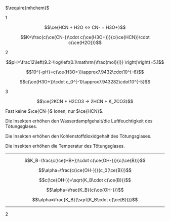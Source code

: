 $\require{mhchem}$

1

$$\ce{HCN + H2O <=> CN- + H3O+}$$

$$K=\frac{c(\ce{CN-})\cdot c(\ce{H3O+})}{c(\ce{HCN})\cdot c(\ce{H2O})}$$

2

$$pH=\frac12\left(9.2-\log\left(0.1\mathrm{\frac{mol}{l}}
\right)\right)=5.1$$

$$10^{-pH}=c(\ce{H3O+})\approx7.9432\cdot10^{-6}$$

$$c(\ce{H3O+})\cdot c_0^{-1}\approx7.943282\cdot10^{-5}$$

3

$$\ce{2KCN + H2CO3 -> 2HCN + K_2CO3}$$

Fast keine $\ce{CN-}$ Ionen, nur $\ce{HCN}$.

Die Insekten erhöhen den Wasserdampfgehalt/die Luftfeuchtigkeit des Tötungsglases.

Die Insekten erhöhen den Kohlenstoffdioxidgehalt des Tötungsglases.

Die Insekten erhöhen die Temperatur des Tötungsglases.

---

$$K_B=\frac{c(\ce{HB+})\cdot c(\ce{OH-})}{c(\ce{B})}$$

$$\alpha=\frac{c(\ce{OH-})}{c_0(\ce{B})}$$

$$c(\ce{OH-})=\sqrt{K_B\cdot c(\ce{B})}$$

$$\alpha=\frac{K_B}{c(\ce{OH-})}$$

$$\alpha=\frac{K_B}{\sqrt{K_B\cdot c(\ce{B})}}$$

---

2

